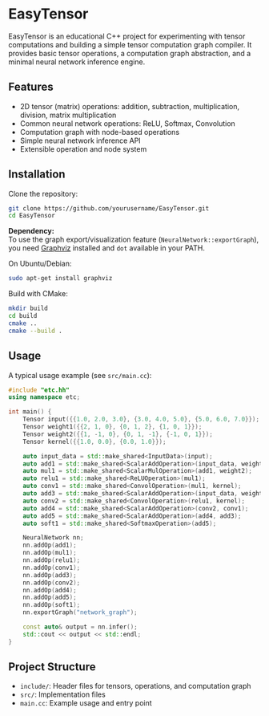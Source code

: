 # EasyTensor

EasyTensor is an educational C++ project for experimenting with tensor computations and building a simple tensor computation graph compiler. It provides basic tensor operations, a computation graph abstraction, and a minimal neural network inference engine.

## Features

- 2D tensor (matrix) operations: addition, subtraction, multiplication, division, matrix multiplication
- Common neural network operations: ReLU, Softmax, Convolution
- Computation graph with node-based operations
- Simple neural network inference API
- Extensible operation and node system

## Installation

Clone the repository:

```bash
git clone https://github.com/yourusername/EasyTensor.git
cd EasyTensor
```

**Dependency:**  
To use the graph export/visualization feature (`NeuralNetwork::exportGraph`), you need [Graphviz](https://graphviz.gitlab.io/) installed and `dot` available in your PATH.

On Ubuntu/Debian:

```bash
sudo apt-get install graphviz
```

Build with CMake:

```bash
mkdir build
cd build
cmake ..
cmake --build .
```

## Usage

A typical usage example (see `src/main.cc`):

```cpp
#include "etc.hh"
using namespace etc;

int main() {
    Tensor input({{1.0, 2.0, 3.0}, {3.0, 4.0, 5.0}, {5.0, 6.0, 7.0}});
    Tensor weight1({{2, 1, 0}, {0, 1, 2}, {1, 0, 1}});
    Tensor weight2({{1, -1, 0}, {0, 1, -1}, {-1, 0, 1}});
    Tensor kernel({{1.0, 0.0}, {0.0, 1.0}});

    auto input_data = std::make_shared<InputData>(input);
    auto add1 = std::make_shared<ScalarAddOperation>(input_data, weight1);
    auto mul1 = std::make_shared<ScalarMulOperation>(add1, weight2);
    auto relu1 = std::make_shared<ReLUOperation>(mul1);
    auto conv1 = std::make_shared<ConvolOperation>(mul1, kernel);
    auto add3 = std::make_shared<ScalarAddOperation>(input_data, weight2);
    auto conv2 = std::make_shared<ConvolOperation>(relu1, kernel);
    auto add4 = std::make_shared<ScalarAddOperation>(conv2, conv1);
    auto add5 = std::make_shared<ScalarAddOperation>(add4, add3);
    auto soft1 = std::make_shared<SoftmaxOperation>(add5);

    NeuralNetwork nn;
    nn.addOp(add1);
    nn.addOp(mul1);
    nn.addOp(relu1);
    nn.addOp(conv1);
    nn.addOp(add3);
    nn.addOp(conv2);
    nn.addOp(add4);
    nn.addOp(add5);
    nn.addOp(soft1);
    nn.exportGraph("network_graph");

    const auto& output = nn.infer();
    std::cout << output << std::endl;
}
```

## Project Structure

- `include/`: Header files for tensors, operations, and computation graph
- `src/`: Implementation files
- `main.cc`: Example usage and entry point
